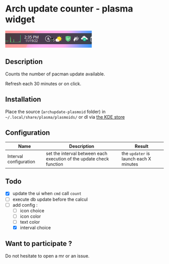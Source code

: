 # Arch update counter - plasma widget

![screenshot of the plugin](git-assets/img/screenshot.png)

## Description

Counts the number of pacman update available.

Refresh each 30 minutes or on click.

## Installation

Place the source (`archupdate-plasmoid` folder) in `~/.local/share/plasma/plasmoids/` or dl via [the KDE store](https://store.kde.org/browse?cat=418&ord=latest)

## Configuration

| Name | Description | Result |
|--|--|--|
| Interval configuration | set the interval between each execution of the update check function | the `updater` is launch each X minutes |

## Todo

- [x] update the ui when `cmd` call `count`
- [ ] execute db update before the calcul
- [ ] add config :
  - [ ] icon choice
  - [ ] icon color
  - [ ] text color
  - [x] interval choice

## Want to participate ?

Do not hesitate to open a mr or an issue.


